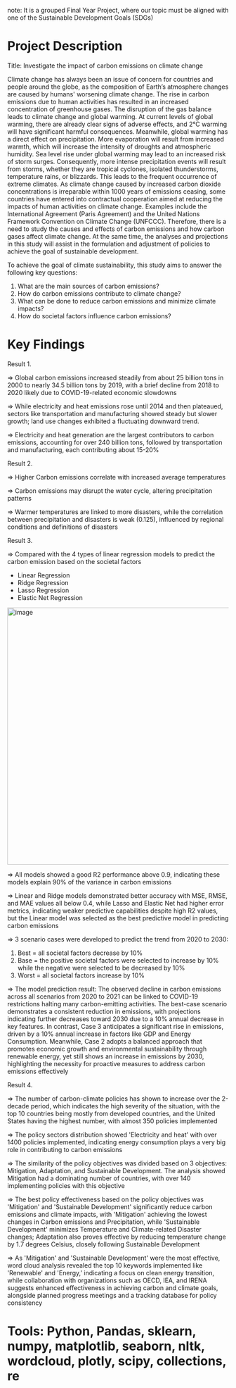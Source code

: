 note: It is a grouped Final Year Project, where our topic must be aligned with one of the Sustainable Development Goals (SDGs)

# Project Description

Title: Investigate the impact of carbon emissions on climate change

Climate change has always been an issue of concern for countries and people around the globe, as the composition of Earth’s atmosphere changes are caused by humans' worsening climate change. The rise in carbon emissions due to human activities has resulted in an increased concentration of greenhouse gases. The disruption of the gas balance leads to climate change and global warming. At current levels of global warming, there are already clear signs of adverse effects, and 2°C warming will have significant harmful consequences. Meanwhile, global warming has a direct effect on precipitation. More evaporation will result from increased warmth, which will increase the intensity of droughts and atmospheric humidity. Sea level rise under global warming may lead to an increased risk of storm surges. Consequently, more intense precipitation events will result from storms, whether they are tropical cyclones, isolated thunderstorms, temperature rains, or blizzards. This leads to the frequent occurrence of extreme climates. As climate change caused by increased carbon dioxide concentrations is irreparable within 1000 years of emissions ceasing, some countries have entered into contractual cooperation aimed at reducing the impacts of human activities on climate change. Examples include the International Agreement (Paris Agreement) and the United Nations Framework Convention on Climate Change (UNFCCC). Therefore, there is a need to study the causes and effects of carbon emissions and how carbon gases affect climate change. At the same time, the analyses and projections in this study will assist in the formulation and adjustment of policies to achieve the goal of sustainable development.

To achieve the goal of climate sustainability, this study aims to answer the following key questions:
1. What are the main sources of carbon emissions?
2. How do carbon emissions contribute to climate change?
3. What can be done to reduce carbon emissions and minimize climate impacts?
4. How do societal factors influence carbon emissions?

# Key Findings
Result 1.

=> Global carbon emissions increased steadily from about 25 billion tons in 2000 to nearly 34.5 billion tons by 2019, with a brief decline from 2018 to 2020 likely due to COVID-19-related economic slowdowns

=> While electricity and heat emissions rose until 2014 and then plateaued, sectors like transportation and manufacturing showed steady but slower growth; land use changes exhibited a fluctuating downward trend.

=> Electricity and heat generation are the largest contributors to carbon emissions, accounting for over 240 billion tons, followed by transportation and manufacturing, each contributing about 15-20%

Result 2.

=> Higher Carbon emissions correlate with increased average temperatures

=> Carbon emissions may disrupt the water cycle, altering precipitation patterns

=> Warmer temperatures are linked to more disasters, while the correlation between precipitation and disasters is weak (0.125), influenced by regional conditions and definitions of disasters

Result 3.

=> Compared with the 4 types of linear regression models to predict the carbon emission based on the societal factors
- Linear Regression
- Ridge Regression
- Lasso Regression
- Elastic Net Regression

<img width="1183" height="584" alt="image" src="https://github.com/user-attachments/assets/f1458ae6-1a81-4423-9c55-d19f0be5f510" />


=> All models showed a good R2 performance above 0.9, indicating these models explain 90% of the variance in carbon emissions

=> Linear and Ridge models demonstrated better accuracy with MSE, RMSE, and MAE values all below 0.4, while Lasso and Elastic Net had higher error metrics, indicating weaker predictive capabilities despite high R2 values, but the Linear model was selected as the best predictive model in predicting carbon emissions

=> 3 scenario cases were developed to predict the trend from 2020 to 2030:
1. Best = all societal factors decrease by 10%
2. Base = the positive societal factors were selected to increase by 10% while the negative were selected to be decreased by 10%
3. Worst = all societal factors increase by 10%

=> The model prediction result: The observed decline in carbon emissions across all scenarios from 2020 to 2021 can be linked to COVID-19 restrictions halting many carbon-emitting activities. The best-case scenario demonstrates a consistent reduction in emissions, with projections indicating further decreases toward 2030 due to a 10% annual decrease in key features. In contrast, Case 3 anticipates a significant rise in emissions, driven by a 10% annual increase in factors like GDP and Energy Consumption. Meanwhile, Case 2 adopts a balanced approach that promotes economic growth and environmental sustainability through renewable energy, yet still shows an increase in emissions by 2030, highlighting the necessity for proactive measures to address carbon emissions effectively

Result 4.

=> The number of carbon-climate policies has shown to increase over the 2-decade period, which indicates the high severity of the situation, with the top 10 countries being mostly from developed countries, and the United States having the highest number, with almost 350 policies implemented

=> The policy sectors distribution showed 'Electricity and heat' with over 1400 policies implemented, indicating energy consumption plays a very big role in contributing to carbon emissions

=> The similarity of the policy objectives was divided based on 3 objectives: Mitigation, Adaptation, and Sustainable Development. The analysis showed Mitigation had a dominating number of countries, with over 140 implementing policies with this objective

=> The best policy effectiveness based on the policy objectives was 'Mitigation' and 'Sustainable Development' significantly reduce carbon emissions and climate impacts, with 'Mitigation' achieving the lowest changes in Carbon emissions and Precipitation, while 'Sustainable Development' minimizes Temperature and Climate-related Disaster changes; Adaptation also proves effective by reducing temperature change by 1.7 degrees Celsius, closely following Sustainable Development

=> As 'Mitigation' and 'Sustainable Development' were the most effective, word cloud analysis revealed the top 10 keywords implemented like 'Renewable' and 'Energy,' indicating a focus on clean energy transition, while collaboration with organizations such as OECD, IEA, and IRENA suggests enhanced effectiveness in achieving carbon and climate goals, alongside planned progress meetings and a tracking database for policy consistency


# Tools: Python, Pandas, sklearn, numpy, matplotlib, seaborn, nltk, wordcloud, plotly, scipy, collections, re 
